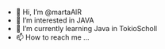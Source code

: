 - 👋 Hi, I’m @martaAlR
- 👀 I’m interested in JAVA
- 🌱 I’m currently learning Java in TokioScholl
- 📫 How to reach me ...

<!---
martaAlR/martaAlR is a ✨ special ✨ repository because its `README.md` (this file) appears on your GitHub profile.
You can click the Preview link to take a look at your changes.
--->
